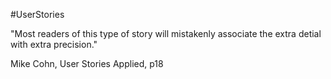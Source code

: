 #UserStories

"Most readers of this type of story will mistakenly associate the extra detial with extra precision."

Mike Cohn, User Stories Applied, p18
